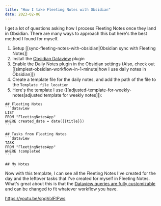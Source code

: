 ```yaml
---
title: "How I take Fleeting Notes with Obsidian"
date: 2023-02-06
---
```

I get a lot of questions asking how I process Fleeting Notes once they land in Obsidian. There are many ways to approach this but here's the best method I found for myself.

1. Setup [[sync-fleeting-notes-with-obsidian|Obsidian sync with Fleeting Notes]]
2. Install the [Obsidian Dataview](https://github.com/blacksmithgu/obsidian-dataview) plugin
3. Enable the Daily Notes plugin in the Obsidian settings (Also, check out [[simplest-obsidian-workflow-in-1-minute|how I use daily notes in Obsidian]])
4. Create a template file for the daily notes, and add the path of the file to the `Template file location`
5. Here's the template I use ([[adjusted-template-for-weekly-notes|adjusted template for weekly notes]]): 
````
## Fleeting Notes
```dataview
LIST
FROM "FleetingNotesApp"
WHERE created_date = date({{title}}) 
```

## Tasks from Fleeting Notes
```dataview
TASK
FROM "FleetingNotesApp"
WHERE !completed
```

## My Notes

````

Now with this template, I can see all the Fleeting Notes I've created for the day and the leftover tasks that I've created for myself in Fleeting Notes. What's great about this is that the [Dataview queries are fully customizable](https://blacksmithgu.github.io/obsidian-dataview/) and can be changed to fit whatever workflow you have. 

https://youtu.be/spqVolFtPws